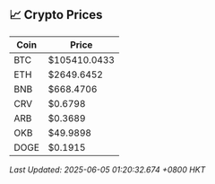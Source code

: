 ## 📈 Crypto Prices

| Coin | Price |
| ---- | ----- |
| BTC | $105410.0433 |
| ETH | $2649.6452 |
| BNB | $668.4706 |
| CRV | $0.6798 |
| ARB | $0.3689 |
| OKB | $49.9898 |
| DOGE | $0.1915 |

_Last Updated: 2025-06-05 01:20:32.674 +0800 HKT_